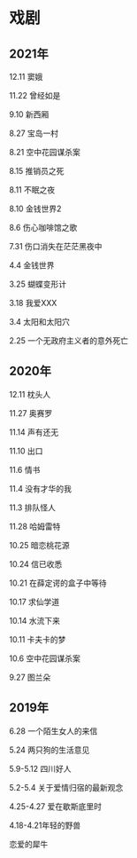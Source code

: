 # 戏剧
## 2021年

12.11 窦娥

11.22 曾经如是

9.10 新西厢

8.27 宝岛一村

8.21 空中花园谋杀案

8.15 推销员之死

8.11 不眠之夜

8.10 金钱世界2

8.6 伤心咖啡馆之歌

7.31 伤口消失在茫茫黑夜中

4.4 金钱世界

3.25 蝴蝶变形计

3.18 我爱XXX

3.4 太阳和太阳穴

2.25 一个无政府主义者的意外死亡

## 2020年

12.11 枕头人

11.27 奥赛罗

11.14 声有还无

11.10 出口

11.6 情书

11.4 没有才华的我

11.3 排队怪人

11.28 哈姆雷特

10.25 暗恋桃花源

10.24 信已收悉

10.21 在薛定谔的盒子中等待

10.17 求仙学道

10.14 水流下来

10.11 卡夫卡的梦

10.6 空中花园谋杀案

9.27 图兰朵

## 2019年 

6.28 一个陌生女人的来信

5.24 两只狗的生活意见

5.9-5.12 四川好人

5.2-5.4 关于爱情归宿的最新观念

4.25-4.27 爱在歇斯底里时

4.18-4.21年轻的野兽

恋爱的犀牛
